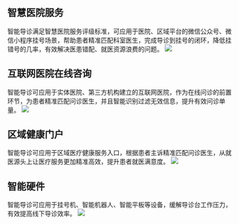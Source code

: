 ## 智慧医院服务
智能导诊满足智慧医院服务评级标准，可应用于医院、区域平台的微信公众号、微信小程序挂号场景，帮助患者精准匹配科室医生，完成导诊到挂号的闭环，降低挂错号的几率，有效解决医患错配、就医资源浪费的问题。
![](https://main.qcloudimg.com/raw/2605cf9d0ae4b45a81d2d3814e3bcfd4.jpg)

## 互联网医院在线咨询
智能导诊可应用于实体医院、第三方机构建立的互联网医院，作为在线问诊的前置环节，为患者精准匹配问诊医生，并且智能识别过滤无效信息，提升有效问诊单量。
![](https://main.qcloudimg.com/raw/c0cf7f8d9569e5df49a38f7ddd9c3d10.jpg)

## 区域健康门户
智能导诊可应用于区域医疗健康服务入口，根据患者主诉精准匹配问诊医生，从就医源头上让医疗服务更加精准高效，提升患者就医满意度。
![](https://main.qcloudimg.com/raw/2a849aaeacc3d742523bb8ca565daa42.jpg)

## 智能硬件
智能导诊可应用于挂号机、智能机器人、智能平板等设备，缓解导诊台工作压力，有效提高线下导诊效率。
![](https://main.qcloudimg.com/raw/152b338a996a889029f996b8a53fa661.jpg)

